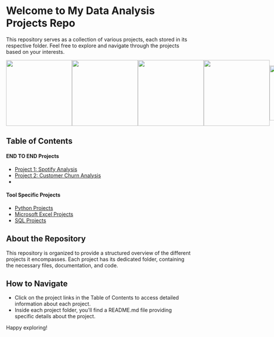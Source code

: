 # Welcome to My Data Analysis Projects Repo

This repository serves as a collection of various projects, each stored in its respective folder. Feel free to explore and navigate through the projects based on your interests.
<div style="display: flex; flex-direction: row; justify-content: space-between; align-items: center;">
  <img src="https://github.com/bablubambal/All_logo_and_pictures/blob/main/social%20icons/python.svg" width="180" />
  <img src="https://github.com/bablubambal/All_logo_and_pictures/blob/main/databases/mysql.svg" width="180" />
  <img src="https://techcommunity.microsoft.com/t5/image/serverpage/image-id/375416i783713B05CAD4A92/image-size/medium?v=v2&px=400" width="180" />
  <img src="https://github.com/gilbarbara/logos/blob/main/logos/tableau-icon.svg" width="180" />
  <img src="https://mailmeteor.com/logos/assets/PNG/Google_Sheets_Logo_512px.png" width="150" style="padding: '50px';" />
</div>



## Table of Contents

#### END TO END Projects
- [Project 1: Spotify Analysis](./Spotify%20Analysis)
- [Project 2: Customer Churn Analysis](./Customer%20Churn%20Analysis)
- 
#### Tool Specific Projects
- [Python Projects](./Python)
- [Microsoft Excel Projects](./Excel)
- [SQL Projects](./SQL)

## About the Repository

This repository is organized to provide a structured overview of the different projects it encompasses. Each project has its dedicated folder, containing the necessary files, documentation, and code.

## How to Navigate

- Click on the project links in the Table of Contents to access detailed information about each project.
- Inside each project folder, you'll find a README.md file providing specific details about the project.

Happy exploring!
